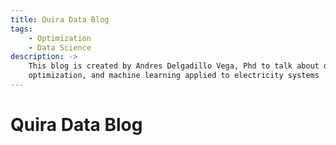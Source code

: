 ```yaml
---
title: Quira Data Blog
tags: 
    - Optimization
    - Data Science
description: ->
    This blog is created by Andres Delgadillo Vega, Phd to talk about data science, 
    optimization, and machine learning applied to electricity systems 
---
```


# Quira Data Blog
